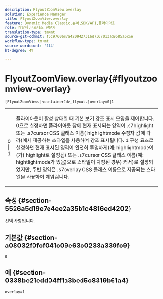 ```yaml
---
description: FlyoutZoomView.overlay
solution: Experience Manager
title: FlyoutZoomView.overlay
feature: Dynamic Media Classic,뷰어,SDK/API,플라이아웃
role: 개발자,비즈니스 전문가
translation-type: tm+mt
source-git-commit: f6c97606d7a4209427316d7367013ad9585a5cae
workflow-type: tm+mt
source-wordcount: '114'
ht-degree: 4%

---
```



# FlyoutZoomView.overlay{#flyoutzoomview-overlay}

`[FlyoutZoomView.|<containerId>_flyout.]overlay=0|1`

<table id="table_D052090D052D4273B37872C0C7E09E4B"> 
 <tbody> 
  <tr> 
   <td colname="col1"> <p><span class="codeph"> 0 | 1</span> </p> </td> 
   <td colname="col2"> <p> 플라이아웃이 활성 상태일 때 기본 보기 강조 표시 모양을 제어합니다. <span class="codeph"> 0</span>으로 설정하면 플라이아웃 창에 현재 표시되는 영역이 <span class="codeph"> .s7highlight</span> 또는 <span class="codeph"> .s7cursor</span> CSS 클래스 이름( <span class="codeph"> highlightmode</span> 수정자 값에 따라)에서 제공하는 스타일을 사용하여 강조 표시됩니다. <span class="codeph"> 1</span> 구성 요소로 설정하면 현재 표시된 영역이 완전히 투명하게(예: <span class="codeph"> highlightmode</span>이(가) <span class="codeph"> highlight</span>로 설정됨) 또는 <span class="codeph"> .s7cursor</span> CSS 클래스 이름(예: <span class="codeph"> hightlightmode</span>가 있음)으로 스타일이 지정된 경우) <span class="codeph"> 커서</span>)로 설정되었지만, 주변 영역은 <span class="codeph"> .s7overlay</span> CSS 클래스 이름으로 제공되는 스타일을 사용하여 채워집니다. </p> </td> 
  </tr> 
 </tbody> 
</table>

## 속성 {#section-5526a5d19e7e4ee2a35b1c4816ed4202}

선택 사항입니다.

## 기본값 {#section-a08032f0fcf041c09e63c0238a339fc9}

`0`

## 예 {#section-0338be21edd04ff1a3bed5c8319b61a4}

`overlay=1`
